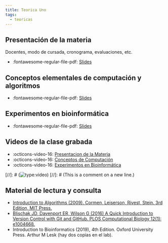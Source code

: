 ```yaml
---
title: Teorica Uno
tags: 
  - teoricas
---
```



## Presentación de la materia

Docentes, modo de cursada, cronograma, evaluaciones, etc.

 * :fontawesome-regular-file-pdf: [Slides](presentacionDeLaMateria-2022.pdf) 

## Conceptos elementales de computación y algoritmos

 * :fontawesome-regular-file-pdf: [Slides](IntroduccionComputacion2022.pdf) 

## Experimentos en bioinformática

 * :fontawesome-regular-file-pdf: [Slides](experimentosBioinformaticos2022.pdf) 

## Videos de la clase grabada

 * :octicons-video-16: [Presentacion de la Materia](https://youtu.be/embed/_jwvRkxu588)
 * :octicons-video-16: [Conceptos de Computación](https://youtu.be/embed/CAwG3cIv2LA)
 * :octicons-video-16: [Experimentos en Bioinformática](https://youtu.be/embed/wgWoK9hCE3c)

[//]: # (![type:video](https://www.youtube.com/embed/kS0X-yIsB64))
[//]: # (This is a comment on a new line.)

## Material de lectura y consulta

  * [Introduction to Algorithms (2009). Cormen, Leiserson, Rivest, Stein. 3rd Edition, MIT Press.](https://mitpress.mit.edu/books/introduction-algorithms-third-edition)
  * [Blischak JD, Davenport ER, Wilson G (2016) A Quick Introduction to Version Control with Git and GitHub. PLOS Computational Biology 12(1): e1004668.](https://doi.org/10.1371/journal.pcbi.1004668)
  * Introduction to Bioinformatics (2019), 4th Edition. Oxford University Press. Arthur M Lesk (hay dos copias en el lab). 

